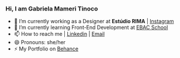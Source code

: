 
### Hi, I am Gabriela Mameri Tinoco

- 🔭 I’m currently working as a Designer at **Estúdio RIMA** | [Instagram](http://www.instagram.com/rimaestudio)
- 🌱 I’m currently learning Front-End Development at [EBAC School](https://ebaconline.com.br/)
- 📫 How to reach me | [Linkedin](https://www.linkedin.com/in/gabrielamtinoco/) | [Email](mailto:gabimameri@gmail.com)
- 😄 Pronouns: she/her
- ⚡ My Portfolio on [Behance](http://www.behance.net/gabrielamtinoco)
